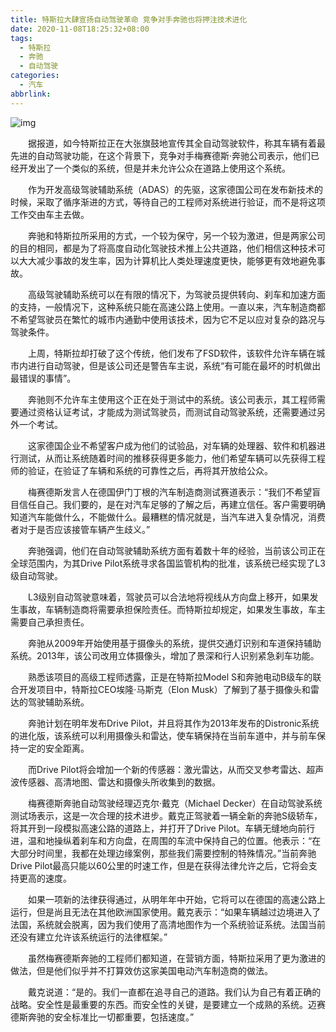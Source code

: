 ```yaml
---
title: 特斯拉大肆宣扬自动驾驶革命 竞争对手奔驰也将押注技术进化
date: 2020-11-08T18:25:32+08:00
tags:
  - 特斯拉
  - 奔驰
  - 自动驾驶
categories:
  - 汽车
abbrlink:
---
```


![img](https://cdn.jsdelivr.net/gh/yakeing/Documentation@main/Hexo/images/9d52-kcaeqzx6484905.jpg)

　　据报道，如今特斯拉正在大张旗鼓地宣传其全自动驾驶软件，称其车辆有着最先进的自动驾驶功能，在这个背景下，竞争对手梅赛德斯·奔驰公司表示，他们已经开发出了一个类似的系统，但是并未允许公众在道路上使用这个系统。

　　作为开发高级驾驶辅助系统（ADAS）的先驱，这家德国公司在发布新技术的时候，采取了循序渐进的方式，等待自己的工程师对系统进行验证，而不是将这项工作交由车主去做。

　　奔驰和特斯拉所采用的方式，一个较为保守，另一个较为激进，但是两家公司的目的相同，都是为了将高度自动化驾驶技术推上公共道路，他们相信这种技术可以大大减少事故的发生率，因为计算机比人类处理速度更快，能够更有效地避免事故。

　　高级驾驶辅助系统可以在有限的情况下，为驾驶员提供转向、刹车和加速方面的支持，一般情况下，这种系统只能在高速公路上使用。一直以来，汽车制造商都不希望驾驶员在繁忙的城市内通勤中使用该技术，因为它不足以应对复杂的路况与驾驶条件。

　　上周，特斯拉却打破了这个传统，他们发布了FSD软件，该软件允许车辆在城市内进行自动驾驶，但是该公司还是警告车主说，系统“有可能在最坏的时机做出最错误的事情”。

　　奔驰则不允许车主使用这个正在处于测试中的系统。该公司表示，其工程师需要通过资格认证考试，才能成为测试驾驶员，而测试自动驾驶系统，还需要通过另外一个考试。

　　这家德国企业不希望客户成为他们的试验品，对车辆的处理器、软件和机器进行测试，从而让系统随着时间的推移获得更多能力，他们希望车辆可以先获得工程师的验证，在验证了车辆和系统的可靠性之后，再将其开放给公众。

　　梅赛德斯发言人在德国伊门丁根的汽车制造商测试赛道表示：“我们不希望盲目信任自己。我们要的，是在对汽车足够的了解之后，再建立信任。客户需要明确知道汽车能做什么，不能做什么。最糟糕的情况就是，当汽车进入复杂情况，消费者对于是否应该接管车辆产生歧义。”

　　奔驰强调，他们在自动驾驶辅助系统方面有着数十年的经验，当前该公司正在全球范围内，为其Drive Pilot系统寻求各国监管机构的批准，该系统已经实现了L3级自动驾驶。

　　L3级别自动驾驶意味着，驾驶员可以合法地将视线从方向盘上移开，如果发生事故，车辆制造商将需要承担保险责任。而特斯拉却规定，如果发生事故，车主需要自己承担责任。

　　奔驰从2009年开始使用基于摄像头的系统，提供交通灯识别和车道保持辅助系统。2013年，该公司改用立体摄像头，增加了景深和行人识别紧急刹车功能。

　　熟悉该项目的高级工程师透露，正是在特斯拉Model S和奔驰电动B级车的联合开发项目中，特斯拉CEO埃隆·马斯克（Elon Musk）了解到了基于摄像头和雷达的驾驶辅助系统。

　　奔驰计划在明年发布Drive Pilot，并且将其作为2013年发布的Distronic系统的进化版，该系统可以利用摄像头和雷达，使车辆保持在当前车道中，并与前车保持一定的安全距离。

　　而Drive Pilot将会增加一个新的传感器：激光雷达，从而交叉参考雷达、超声波传感器、高清地图、雷达和摄像头所收集到的数据。

　　梅赛德斯奔驰自动驾驶经理迈克尔·戴克（Michael Decker）在自动驾驶系统测试场表示，这是一次合理的技术进步。戴克正驾驶着一辆全新的奔驰S级轿车，将其开到一段模拟高速公路的道路上，并打开了Drive Pilot。车辆无缝地向前行进，温和地操纵着刹车和方向盘，在周围的车流中保持自己的位置。他表示：“在大部分时间里，我都在处理边缘案例，那些我们需要控制的特殊情况。”当前奔驰Drive Pilot最高只能以60公里的时速工作，但是在获得法律允许之后，它将会支持更高的速度。

　　如果一项新的法律获得通过，从明年年中开始，它将可以在德国的高速公路上运行，但是尚且无法在其他欧洲国家使用。戴克表示：“如果车辆越过边境进入了法国，系统就会脱离，因为我们使用了高清地图作为一个系统验证系统。法国当前还没有建立允许该系统运行的法律框架。”

　　虽然梅赛德斯奔驰的工程师们都知道，在营销方面，特斯拉采用了更为激进的做法，但是他们似乎并不打算效仿这家美国电动汽车制造商的做法。

　　戴克说道：“是的。我们一直都在追寻自己的道路。我们认为自己有着正确的战略。安全性是最重要的东西。而安全性的关键，是要建立一个成熟的系统。迈赛德斯奔驰的安全标准比一切都重要，包括速度。”